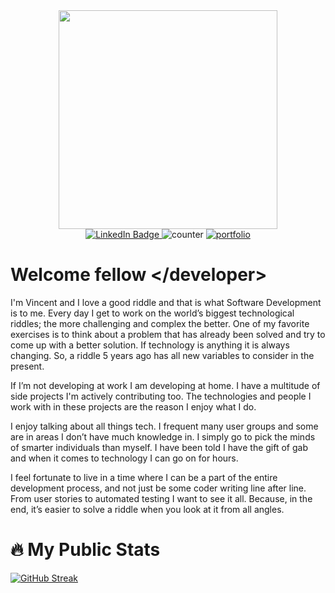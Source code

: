 <div id="header" align="center">
  <img src=https://media2.giphy.com/media/jdPMeyv9rn0hZHh8n9/giphy.gif?cid=790b7611b3a03837aa2cc70207c69553eb8bca415a14958e&rid=giphy.gif&ct=s" width="350"/>
  <div id="badges">
  <a href="https://www.linkedin.com/in/stephenevincent/">
    <img src="https://img.shields.io/badge/LinkedIn-blue?style=for-the-badge&logo=linkedin&logoColor=white" alt="LinkedIn Badge"/>
  </a>
  <a>
    <img src="https://komarev.com/ghpvc/?username=thecodingwaffle&color=blueviolet" alt="counter"/>
  </a>
  <a href="https://www.thecodingwaffle.dev">
    <img src="https://img.shields.io/website-up-down-green-red/http/monip.org.svg" alt="portfolio"/>
  </a>
</div>
</div>

Welcome fellow \</developer>
=============
I'm Vincent and I love a good riddle and that is what Software Development is to me. Every day I get to work on the world’s biggest technological riddles; the more challenging and complex the better. One of my favorite exercises is to think about a problem that has already been solved and try to come up with a better solution. If technology is anything it is always changing. So, a riddle 5 years ago has all new variables to consider in the present.

If I’m not developing at work I am developing at home. I have a multitude of side projects I'm actively contributing too. The technologies and people I work with in these projects are the reason I enjoy what I do. 

I enjoy talking about all things tech. I frequent many user groups and some are in areas I don’t have much knowledge in. I simply go to pick the minds of smarter individuals than myself. I have been told I have the gift of gab and when it comes to technology I can go on for hours.

I feel fortunate to live in a time where I can be a part of the entire development process, and not just be some coder writing line after line. From user stories to automated testing I want to see it all. Because, in the end, it’s easier to solve a riddle when you look at it from all angles. 
                                                                                              

:fire: My Public Stats
=============                                                                                                
[![GitHub Streak](https://github-readme-streak-stats.herokuapp.com?user=thecodingwaffle&theme=dark&hide_border=true&date_format=M%20j%5B%2C%20Y%5D&fire=2C72DD&ring=339DDD&currStreakLabel=7A68DD)](https://git.io/streak-stats)

